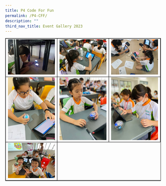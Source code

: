 ```yaml
---
title: P4 Code For Fun
permalink: /P4-CFF/
description: ""
third_nav_title: Event Gallery 2023
---
```

<table class="table table-responsive table-bordered" border="" cellpadding="10"><tbody><tr style="height: 20px;"><td style="width: 33.333%; text-align: center; border:1px solid black;">
<img src="/images/CFF 1.jpg" style="width: 100%;">
<td style="width: 33.33%; text-align: center; border:1px solid black;">
<img src="/images/CFF 2.jpg" style="width: 100%;">
<td style="width: 33.33%; text-align: center; border:1px solid black;">
<img src="/images/CFF 3.jpg" style="width: 100%;">
<tr style="height: 20px;"><td style="width: 33.333%; text-align: center; border:1px solid black;">
<img src="/images/CFF 4.jpeg" style="width: 100%;">
<td style="width: 33.33%; text-align: center; border:1px solid black;">
<img src="/images/CFF 5.jpg" style="width: 100%;">
<td style="width: 33.33%; text-align: center; border:1px solid black;">
<img src="/images/CFF 6.jpg" style="width: 100%;">
<tr style="height: 20px;"><td style="width: 33.333%; text-align: center; border:1px solid black;">
<img src="/images/CFF 7.jpg" style="width: 100%;">
